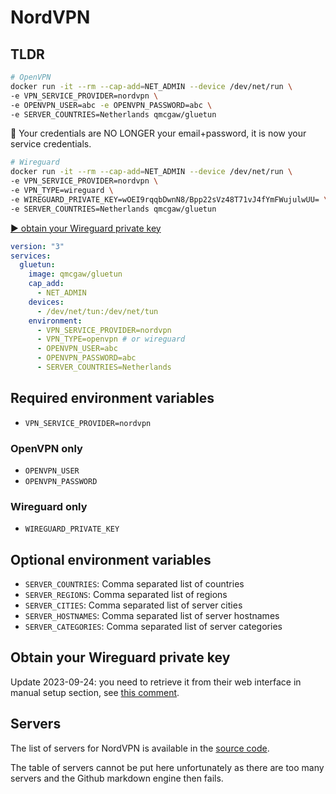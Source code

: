 # NordVPN

## TLDR

```sh
# OpenVPN
docker run -it --rm --cap-add=NET_ADMIN --device /dev/net/run \
-e VPN_SERVICE_PROVIDER=nordvpn \
-e OPENVPN_USER=abc -e OPENVPN_PASSWORD=abc \
-e SERVER_COUNTRIES=Netherlands qmcgaw/gluetun
```

💁 Your credentials are NO LONGER your email+password, it is now your service credentials.

```sh
# Wireguard
docker run -it --rm --cap-add=NET_ADMIN --device /dev/net/run \
-e VPN_SERVICE_PROVIDER=nordvpn \
-e VPN_TYPE=wireguard \
-e WIREGUARD_PRIVATE_KEY=wOEI9rqqbDwnN8/Bpp22sVz48T71vJ4fYmFWujulwUU= \
-e SERVER_COUNTRIES=Netherlands qmcgaw/gluetun
```

[▶️ obtain your Wireguard private key](#obtain-your-wireguard-private-key)

```yml
version: "3"
services:
  gluetun:
    image: qmcgaw/gluetun
    cap_add:
      - NET_ADMIN
    devices:
      - /dev/net/tun:/dev/net/tun
    environment:
      - VPN_SERVICE_PROVIDER=nordvpn
      - VPN_TYPE=openvpn # or wireguard
      - OPENVPN_USER=abc
      - OPENVPN_PASSWORD=abc
      - SERVER_COUNTRIES=Netherlands
```

## Required environment variables

- `VPN_SERVICE_PROVIDER=nordvpn`

### OpenVPN only

- `OPENVPN_USER`
- `OPENVPN_PASSWORD`

### Wireguard only

- `WIREGUARD_PRIVATE_KEY`

## Optional environment variables

- `SERVER_COUNTRIES`: Comma separated list of countries
- `SERVER_REGIONS`: Comma separated list of regions
- `SERVER_CITIES`: Comma separated list of server cities
- `SERVER_HOSTNAMES`: Comma separated list of server hostnames
- `SERVER_CATEGORIES`: Comma separated list of server categories

## Obtain your Wireguard private key

Update 2023-09-24: you need to retrieve it from their web interface in manual setup section, see [this comment](https://github.com/qdm12/gluetun-wiki/issues/15).

## Servers

The list of servers for NordVPN is available in the [source code](https://github.com/qdm12/gluetun/blob/master/internal/storage/servers.json).

The table of servers cannot be put here unfortunately as there are too many servers and the Github markdown engine then fails.
